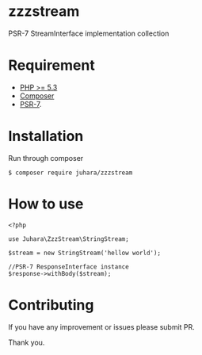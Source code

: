 # zzzstream
PSR-7 StreamInterface implementation collection

# Requirement
- [PHP >= 5.3](https://php.net)
- [Composer](https://getcomposer.org)
- [PSR-7](http://www.php-fig.org/psr/psr-7/).

# Installation
Run through composer

    $ composer require juhara/zzzstream

# How to use

    <?php

    use Juhara\ZzzStream\StringStream;

    $stream = new StringStream('hellow world');

    //PSR-7 ResponseInterface instance
    $response->withBody($stream);

# Contributing

If you have any improvement or issues please submit PR.

Thank you.
